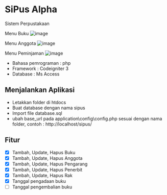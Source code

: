 # SiPus Alpha
Sistem Perpustakaan

Menu Buku
![image](https://user-images.githubusercontent.com/39044004/159205954-67f2be72-ca99-4994-9a69-d12d73803d19.png)

Menu Anggota
![image](https://user-images.githubusercontent.com/39044004/159206066-4e8368c0-e45a-4b86-a078-f0d8f07c058b.png)

Menu Peminjaman
![image](https://user-images.githubusercontent.com/39044004/159206408-629b51b3-57a0-43ec-8060-70d1e30b64d7.png)


- Bahasa pemrograman : php
- Framework : Codeigniter 3
- Database : Ms Access

## Menjalankan Aplikasi
- Letakkan folder di htdocs
- Buat database dengan nama sipus 
- Import file database.sql
- ubah base_url pada application\config\config.php sesuai dengan nama folder, contoh : http://localhost/sipus/

## Fitur
- [x] Tambah, Update, Hapus Buku
- [x] Tambah, Update, Hapus Anggota
- [x] Tambah, Update, Hapus Pengarang
- [x] Tambah, Update, Hapus Penerbit
- [x] Tambah, Update, Hapus Rak
- [x] Tanggal pengadaan buku
- [ ] Tanggal pengembalian buku
